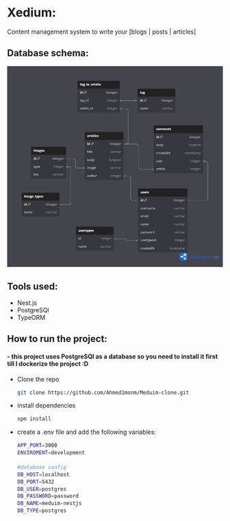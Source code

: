 # Xedium:
 Content management system to write your [blogs | posts | articles]  

## Database schema: 
![Untitled.png](assets/Untitled.png)

## Tools used:
- Nest.js
- PostgreSQl
- TypeORM

## How to run the project:
#### - this project uses PostgreSQl as a database so you need to install it first till I dockerize the project :D
- Clone the repo
    ```bash
    git clone https://github.com/Ahmed1monm/Meduim-clone.git
    ```
- install dependencies
    ```bash
    npm install
    ```
- create a .env file and add the following variables:
    ```bash
    APP_PORT=3000
    ENVIROMENT=development
    
    #database config
    DB_HOST=localhost
    DB_PORT=5432
    DB_USER=postgres
    DB_PASSWORD=password
    DB_NAME=meduim-nestjs
    DB_TYPE=postgres
    ```


